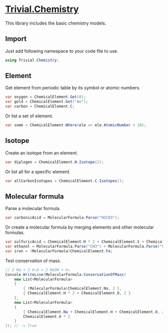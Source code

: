 ﻿# [Trivial.Chemistry](../docs/chemistry)

This library includes the basic chemistry models.

## Import

Just add following namespace to your code file to use.

```csharp
using Trivial.Chemistry;
```

## Element

Get element from periodic table by its symbol or atomic numbers.

```csharp
var oxygen = ChemicalElement.Get(8);
var gold = ChemicalElement.Get("Au");
var carbon = ChemicalElement.C;
```

Or list a set of element.

```csharp
var some = ChemicalElement.Where(ele => ele.AtomicNumber < 20);
```

## Isotope

Create an isotope from an element.

```csharp
var diplogen = ChemicalElement.H.Isotope(2);
```

Or list all for a specific element.

```csharp
var allCarbonIsotopes = ChemicalElement.C.Isotopes();
```

## Molecular formula

Parse a molecular formula.

```csharp
var carbonicAcid = MolecularFormula.Parse("H2CO3");
```

Or create a molecular formula by merging elements and other molecular formulas.

```csharp
var sulfuricAcid = ChemicalElement.H * 2 + ChemicalElement.S + ChemicalElement.O * 4;
var ethanol = MolecularFormula.Parse("CH3") + MolecularFormula.Parse("CH2") + MolecularFormula.Parse("OH");
var iron = (MolecularFormula)ChemicalElement.Fe;
```

Test conservation of mass.

```csharp
// 2 Na + 2 H₂O = 2 NaOH + H₂
Console.WriteLine(MolecularFormula.ConservationOfMass(
    new List<MolecularFormula>
    {
        { (MolecularFormula)ChemicalElement.Na, 2 },
        { ChemicalElement.H * 2 + ChemicalElement.O, 2 }
    },
    new List<MolecularFormula>
    {
        { ChemicalElement.Na + ChemicalElement.H + ChemicalElement.O, 2 },
        ChemicalElement.H * 2
    }
)); // -> True
```
